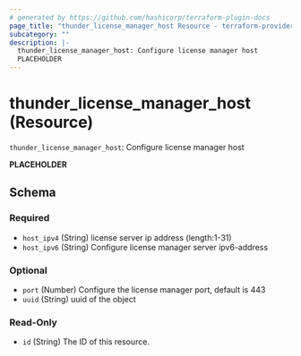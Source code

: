 ```yaml
---
# generated by https://github.com/hashicorp/terraform-plugin-docs
page_title: "thunder_license_manager_host Resource - terraform-provider-thunder"
subcategory: ""
description: |-
  thunder_license_manager_host: Configure license manager host
  PLACEHOLDER
---
```


# thunder_license_manager_host (Resource)

`thunder_license_manager_host`: Configure license manager host

__PLACEHOLDER__



<!-- schema generated by tfplugindocs -->
## Schema

### Required

- `host_ipv4` (String) license server ip address (length:1-31)
- `host_ipv6` (String) Configure license manager server ipv6-address

### Optional

- `port` (Number) Configure the license manager port, default is 443
- `uuid` (String) uuid of the object

### Read-Only

- `id` (String) The ID of this resource.


